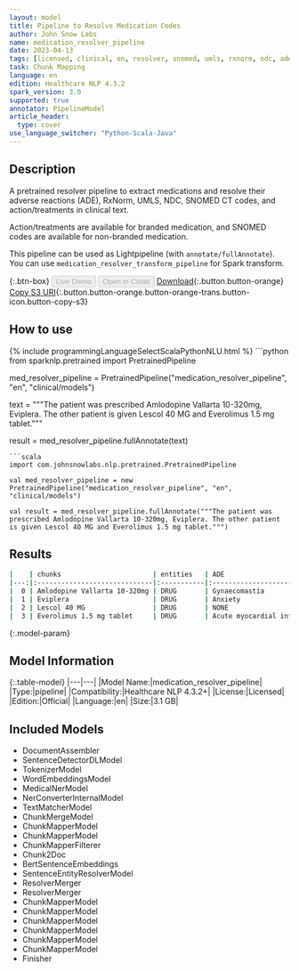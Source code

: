 ```yaml
---
layout: model
title: Pipeline to Resolve Medication Codes
author: John Snow Labs
name: medication_resolver_pipeline
date: 2023-04-13
tags: [licensed, clinical, en, resolver, snomed, umls, rxnorm, ndc, ade, pipeline]
task: Chunk Mapping
language: en
edition: Healthcare NLP 4.3.2
spark_version: 3.0
supported: true
annotator: PipelineModel
article_header:
  type: cover
use_language_switcher: "Python-Scala-Java"
---
```


## Description

A pretrained resolver pipeline to extract medications and resolve their adverse reactions (ADE), RxNorm, UMLS, NDC, SNOMED CT codes, and action/treatments in clinical text.

Action/treatments are available for branded medication, and SNOMED codes are available for non-branded medication.

This pipeline can be used as Lightpipeline (with `annotate/fullAnnotate`). You can use `medication_resolver_transform_pipeline` for Spark transform.

{:.btn-box}
<button class="button button-orange" disabled>Live Demo</button>
<button class="button button-orange" disabled>Open in Colab</button>
[Download](https://s3.amazonaws.com/auxdata.johnsnowlabs.com/clinical/models/medication_resolver_pipeline_en_4.3.2_3.0_1681388823359.zip){:.button.button-orange}
[Copy S3 URI](s3://auxdata.johnsnowlabs.com/clinical/models/medication_resolver_pipeline_en_4.3.2_3.0_1681388823359.zip){:.button.button-orange.button-orange-trans.button-icon.button-copy-s3}

## How to use



<div class="tabs-box" markdown="1">
{% include programmingLanguageSelectScalaPythonNLU.html %}
```python
from sparknlp.pretrained import PretrainedPipeline

med_resolver_pipeline = PretrainedPipeline("medication_resolver_pipeline", "en", "clinical/models")

text = """The patient was prescribed Amlodopine Vallarta 10-320mg, Eviplera. The other patient is given Lescol 40 MG and Everolimus 1.5 mg tablet."""

result = med_resolver_pipeline.fullAnnotate(text)
```
```scala
import com.johnsnowlabs.nlp.pretrained.PretrainedPipeline

val med_resolver_pipeline = new PretrainedPipeline("medication_resolver_pipeline", "en", "clinical/models")

val result = med_resolver_pipeline.fullAnnotate("""The patient was prescribed Amlodopine Vallarta 10-320mg, Eviplera. The other patient is given Lescol 40 MG and Everolimus 1.5 mg tablet.""")
```
</div>

## Results

```bash
|    | chunks                       | entities   | ADE                         |   RxNorm | Action                     | Treatment                                  | UMLS     | SNOMED_CT   | NDC_Product   | NDC_Package   |
|---:|:-----------------------------|:-----------|:----------------------------|---------:|:---------------------------|:-------------------------------------------|:---------|:------------|:--------------|:--------------|
|  0 | Amlodopine Vallarta 10-320mg | DRUG       | Gynaecomastia               |   722131 | NONE                       | NONE                                       | C1949334 | 425838008   | 00093-7693    | 00093-7693-56 |
|  1 | Eviplera                     | DRUG       | Anxiety                     |   217010 | Inhibitory Bone Resorption | Osteoporosis                               | C0720318 | NONE        | NONE          | NONE          |
|  2 | Lescol 40 MG                 | DRUG       | NONE                        |   103919 | Hypocholesterolemic        | Heterozygous Familial Hypercholesterolemia | C0353573 | NONE        | 00078-0234    | 00078-0234-05 |
|  3 | Everolimus 1.5 mg tablet     | DRUG       | Acute myocardial infarction |  2056895 | NONE                       | NONE                                       | C4723581 | NONE        | 00054-0604    | 00054-0604-21 |
```

{:.model-param}
## Model Information

{:.table-model}
|---|---|
|Model Name:|medication_resolver_pipeline|
|Type:|pipeline|
|Compatibility:|Healthcare NLP 4.3.2+|
|License:|Licensed|
|Edition:|Official|
|Language:|en|
|Size:|3.1 GB|

## Included Models

- DocumentAssembler
- SentenceDetectorDLModel
- TokenizerModel
- WordEmbeddingsModel
- MedicalNerModel
- NerConverterInternalModel
- TextMatcherModel
- ChunkMergeModel
- ChunkMapperModel
- ChunkMapperModel
- ChunkMapperFilterer
- Chunk2Doc
- BertSentenceEmbeddings
- SentenceEntityResolverModel
- ResolverMerger
- ResolverMerger
- ChunkMapperModel
- ChunkMapperModel
- ChunkMapperModel
- ChunkMapperModel
- ChunkMapperModel
- ChunkMapperModel
- Finisher